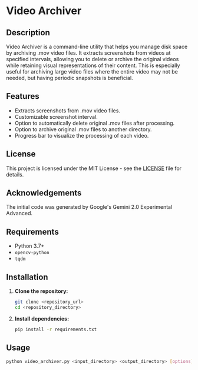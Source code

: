 # Video Archiver

## Description

Video Archiver is a command-line utility that helps you manage disk space by archiving .mov video files. It extracts screenshots from videos at specified intervals, allowing you to delete or archive the original videos while retaining visual representations of their content. This is especially useful for archiving large video files where the entire video may not be needed, but having periodic snapshots is beneficial.

## Features

*   Extracts screenshots from .mov video files.
*   Customizable screenshot interval.
*   Option to automatically delete original .mov files after processing.
*   Option to archive original .mov files to another directory.
*   Progress bar to visualize the processing of each video.

## License

This project is licensed under the MIT License - see the [LICENSE](LICENSE) file for details.

## Acknowledgements
The initial code was generated by Google's Gemini 2.0 Experimental Advanced.

## Requirements

*   Python 3.7+
*   `opencv-python`
*   `tqdm`

## Installation

1.  **Clone the repository:**

    ```bash
    git clone <repository_url>
    cd <repository_directory>
    ```

2.  **Install dependencies:**

    ```bash
    pip install -r requirements.txt
    ```

## Usage

```bash
python video_archiver.py <input_directory> <output_directory> [options]